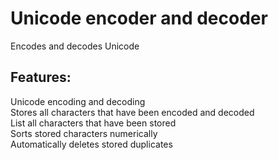 # Unicode encoder and decoder  
Encodes and decodes Unicode  
## Features:  
Unicode encoding and decoding  
Stores all characters that have been encoded and decoded  
List all characters that have been stored  
Sorts stored characters numerically  
Automatically deletes stored duplicates  